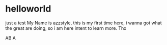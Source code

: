 # helloworld
just a test
My Name is azzstyle, this is my first time here, i wanna got what the great are doing, so i am here intent to learn more. Thx

AB
A

